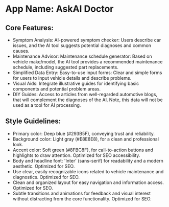 # **App Name**: AskAI Doctor

## Core Features:

- Symptom Analysis: AI-powered symptom checker: Users describe car issues, and the AI tool suggests potential diagnoses and common causes.
- Maintenance Advisor: Maintenance schedule generator: Based on vehicle make/model, the AI tool provides a recommended maintenance schedule, including suggested part replacements.
- Simplified Data Entry: Easy-to-use input forms: Clear and simple forms for users to input vehicle details and describe problems.
- Visual Aids: Integrate illustrative guides for identifying basic components and potential problem areas.
- DIY Guides: Access to articles from well-regarded automotive blogs, that will complement the diagnoses of the AI. Note, this data will not be used as a tool for AI processing.

## Style Guidelines:

- Primary color: Deep blue (#293B5F), conveying trust and reliability.
- Background color: Light gray (#E8E8E8), for a clean and professional look.
- Accent color: Soft green (#8FBC8F), for call-to-action buttons and highlights to draw attention. Optimized for SEO accessibility.
- Body and headline font: 'Inter' (sans-serif) for readability and a modern aesthetic. Optimized for SEO.
- Use clear, easily recognizable icons related to vehicle maintenance and diagnostics. Optimized for SEO.
- Clean and organized layout for easy navigation and information access. Optimized for SEO.
- Subtle transitions and animations for feedback and visual interest without distracting from the core functionality. Optimized for SEO.
